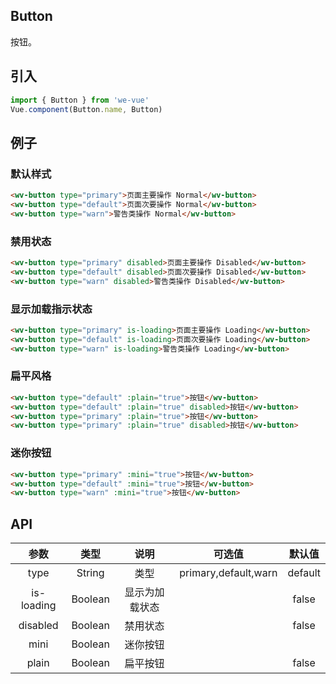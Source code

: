 Button
---
按钮。

## 引入

```js
import { Button } from 'we-vue'
Vue.component(Button.name, Button)
```

## 例子

### 默认样式

```html
<wv-button type="primary">页面主要操作 Normal</wv-button>
<wv-button type="default">页面次要操作 Normal</wv-button>
<wv-button type="warn">警告类操作 Normal</wv-button>
```

### 禁用状态

```html
<wv-button type="primary" disabled>页面主要操作 Disabled</wv-button>
<wv-button type="default" disabled>页面次要操作 Disabled</wv-button>
<wv-button type="warn" disabled>警告类操作 Disabled</wv-button>
```

### 显示加载指示状态

```html
<wv-button type="primary" is-loading>页面主要操作 Loading</wv-button>
<wv-button type="default" is-loading>页面次要操作 Loading</wv-button>
<wv-button type="warn" is-loading>警告类操作 Loading</wv-button>
```

### 扁平风格
```html
<wv-button type="default" :plain="true">按钮</wv-button>
<wv-button type="default" :plain="true" disabled>按钮</wv-button>
<wv-button type="primary" :plain="true">按钮</wv-button>
<wv-button type="primary" :plain="true" disabled>按钮</wv-button>
```

### 迷你按钮
```html
<wv-button type="primary" :mini="true">按钮</wv-button>
<wv-button type="default" :mini="true">按钮</wv-button>
<wv-button type="warn" :mini="true">按钮</wv-button>
```

## API

|     参数     |   类型    |   说明    |         可选值          |   默认值   |
| :--------: | :-----: | :-----: | :------------------: | :-----: |
|    type    | String  |   类型    | primary,default,warn | default |
| is-loading | Boolean | 显示为加载状态 |                      |  false  |
|  disabled  | Boolean |  禁用状态   |                      |  false  |
|    mini    | Boolean |  迷你按钮   |                      |         |
|   plain    | Boolean |  扁平按钮   |                      |  false  |
